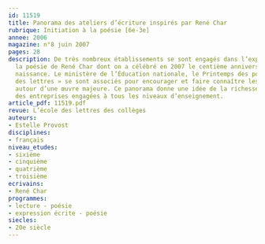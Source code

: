```yaml
---
id: 11519
title: Panorama des ateliers d’écriture inspirés par René Char
rubrique: Initiation à la poésie [6e-3e]
annee: 2006
magazine: n°8 juin 2007
pages: 28
description: De très nombreux établissements se sont engagés dans l’exploration de
  la poésie de René Char dont on a célébré en 2007 le centième anniversaire de la
  naissance. Le ministère de l’Éducation nationale, le Printemps des poètes et « L’École
  des lettres » se sont associés pour encourager et faire connaître les initiatives
  autour d’une œuvre majeure. Ce panorama donne une idée de la richesse et de la diversité
  des entreprises engagées à tous les niveaux d’enseignement.
article_pdf: 11519.pdf
revue: L’école des lettres des collèges
auteurs:
- Estelle Provost
disciplines:
- français
niveau_etudes:
- sixième
- cinquième
- quatrième
- troisième
ecrivains:
- René Char
programmes:
- lecture - poésie
- expression écrite - poésie
siecles:
- 20e siècle
---
```

